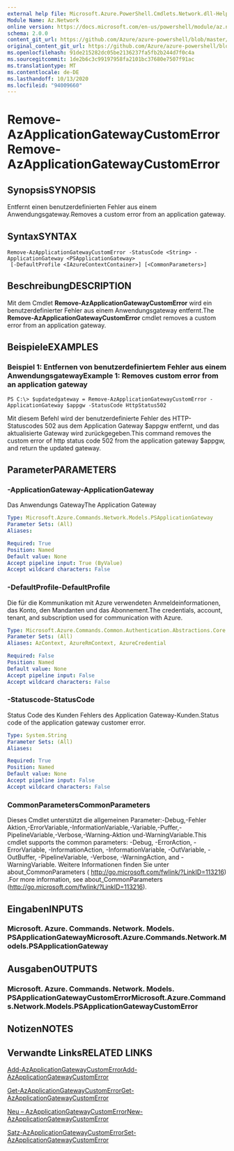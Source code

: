 ```yaml
---
external help file: Microsoft.Azure.PowerShell.Cmdlets.Network.dll-Help.xml
Module Name: Az.Network
online version: https://docs.microsoft.com/en-us/powershell/module/az.network/remove-azapplicationgatewaycustomerror
schema: 2.0.0
content_git_url: https://github.com/Azure/azure-powershell/blob/master/src/Network/Network/help/Remove-AzApplicationGatewayCustomError.md
original_content_git_url: https://github.com/Azure/azure-powershell/blob/master/src/Network/Network/help/Remove-AzApplicationGatewayCustomError.md
ms.openlocfilehash: 91de215282dc05be2136237fa5fb2b244d7f0c4a
ms.sourcegitcommit: 1de2b6c3c99197958fa2101bc37680e7507f91ac
ms.translationtype: MT
ms.contentlocale: de-DE
ms.lasthandoff: 10/13/2020
ms.locfileid: "94009660"
---
```

# <span data-ttu-id="e3cf9-101">Remove-AzApplicationGatewayCustomError</span><span class="sxs-lookup"><span data-stu-id="e3cf9-101">Remove-AzApplicationGatewayCustomError</span></span>

## <span data-ttu-id="e3cf9-102">Synopsis</span><span class="sxs-lookup"><span data-stu-id="e3cf9-102">SYNOPSIS</span></span>
<span data-ttu-id="e3cf9-103">Entfernt einen benutzerdefinierten Fehler aus einem Anwendungsgateway.</span><span class="sxs-lookup"><span data-stu-id="e3cf9-103">Removes a custom error from an application gateway.</span></span>

## <span data-ttu-id="e3cf9-104">Syntax</span><span class="sxs-lookup"><span data-stu-id="e3cf9-104">SYNTAX</span></span>

```
Remove-AzApplicationGatewayCustomError -StatusCode <String> -ApplicationGateway <PSApplicationGateway>
 [-DefaultProfile <IAzureContextContainer>] [<CommonParameters>]
```

## <span data-ttu-id="e3cf9-105">Beschreibung</span><span class="sxs-lookup"><span data-stu-id="e3cf9-105">DESCRIPTION</span></span>
<span data-ttu-id="e3cf9-106">Mit dem Cmdlet **Remove-AzApplicationGatewayCustomError** wird ein benutzerdefinierter Fehler aus einem Anwendungsgateway entfernt.</span><span class="sxs-lookup"><span data-stu-id="e3cf9-106">The **Remove-AzApplicationGatewayCustomError** cmdlet removes a custom error from an application gateway.</span></span>

## <span data-ttu-id="e3cf9-107">Beispiele</span><span class="sxs-lookup"><span data-stu-id="e3cf9-107">EXAMPLES</span></span>

### <span data-ttu-id="e3cf9-108">Beispiel 1: Entfernen von benutzerdefiniertem Fehler aus einem Anwendungsgateway</span><span class="sxs-lookup"><span data-stu-id="e3cf9-108">Example 1: Removes custom error from an application gateway</span></span>
```
PS C:\> $updatedgateway = Remove-AzApplicationGatewayCustomError -ApplicationGateway $appgw -StatusCode HttpStatus502
```

<span data-ttu-id="e3cf9-109">Mit diesem Befehl wird der benutzerdefinierte Fehler des HTTP-Statuscodes 502 aus dem Application Gateway $appgw entfernt, und das aktualisierte Gateway wird zurückgegeben.</span><span class="sxs-lookup"><span data-stu-id="e3cf9-109">This command removes the custom error of http status code 502 from the application gateway $appgw, and return the updated gateway.</span></span>

## <span data-ttu-id="e3cf9-110">Parameter</span><span class="sxs-lookup"><span data-stu-id="e3cf9-110">PARAMETERS</span></span>

### <span data-ttu-id="e3cf9-111">-ApplicationGateway</span><span class="sxs-lookup"><span data-stu-id="e3cf9-111">-ApplicationGateway</span></span>
<span data-ttu-id="e3cf9-112">Das Anwendungs Gateway</span><span class="sxs-lookup"><span data-stu-id="e3cf9-112">The Application Gateway</span></span>

```yaml
Type: Microsoft.Azure.Commands.Network.Models.PSApplicationGateway
Parameter Sets: (All)
Aliases:

Required: True
Position: Named
Default value: None
Accept pipeline input: True (ByValue)
Accept wildcard characters: False
```

### <span data-ttu-id="e3cf9-113">-DefaultProfile</span><span class="sxs-lookup"><span data-stu-id="e3cf9-113">-DefaultProfile</span></span>
<span data-ttu-id="e3cf9-114">Die für die Kommunikation mit Azure verwendeten Anmeldeinformationen, das Konto, den Mandanten und das Abonnement.</span><span class="sxs-lookup"><span data-stu-id="e3cf9-114">The credentials, account, tenant, and subscription used for communication with Azure.</span></span>

```yaml
Type: Microsoft.Azure.Commands.Common.Authentication.Abstractions.Core.IAzureContextContainer
Parameter Sets: (All)
Aliases: AzContext, AzureRmContext, AzureCredential

Required: False
Position: Named
Default value: None
Accept pipeline input: False
Accept wildcard characters: False
```

### <span data-ttu-id="e3cf9-115">-Statuscode</span><span class="sxs-lookup"><span data-stu-id="e3cf9-115">-StatusCode</span></span>
<span data-ttu-id="e3cf9-116">Status Code des Kunden Fehlers des Application Gateway-Kunden.</span><span class="sxs-lookup"><span data-stu-id="e3cf9-116">Status code of the application gateway customer error.</span></span>

```yaml
Type: System.String
Parameter Sets: (All)
Aliases:

Required: True
Position: Named
Default value: None
Accept pipeline input: False
Accept wildcard characters: False
```

### <span data-ttu-id="e3cf9-117">CommonParameters</span><span class="sxs-lookup"><span data-stu-id="e3cf9-117">CommonParameters</span></span>
<span data-ttu-id="e3cf9-118">Dieses Cmdlet unterstützt die allgemeinen Parameter:-Debug,-Fehler Aktion,-ErrorVariable,-InformationVariable,-Variable,-Puffer,-PipelineVariable,-Verbose,-Warning-Aktion und-WarningVariable.</span><span class="sxs-lookup"><span data-stu-id="e3cf9-118">This cmdlet supports the common parameters: -Debug, -ErrorAction, -ErrorVariable, -InformationAction, -InformationVariable, -OutVariable, -OutBuffer, -PipelineVariable, -Verbose, -WarningAction, and -WarningVariable.</span></span> <span data-ttu-id="e3cf9-119">Weitere Informationen finden Sie unter about_CommonParameters ( http://go.microsoft.com/fwlink/?LinkID=113216) .</span><span class="sxs-lookup"><span data-stu-id="e3cf9-119">For more information, see about_CommonParameters (http://go.microsoft.com/fwlink/?LinkID=113216).</span></span>

## <span data-ttu-id="e3cf9-120">Eingaben</span><span class="sxs-lookup"><span data-stu-id="e3cf9-120">INPUTS</span></span>

### <span data-ttu-id="e3cf9-121">Microsoft. Azure. Commands. Network. Models. PSApplicationGateway</span><span class="sxs-lookup"><span data-stu-id="e3cf9-121">Microsoft.Azure.Commands.Network.Models.PSApplicationGateway</span></span>

## <span data-ttu-id="e3cf9-122">Ausgaben</span><span class="sxs-lookup"><span data-stu-id="e3cf9-122">OUTPUTS</span></span>

### <span data-ttu-id="e3cf9-123">Microsoft. Azure. Commands. Network. Models. PSApplicationGatewayCustomError</span><span class="sxs-lookup"><span data-stu-id="e3cf9-123">Microsoft.Azure.Commands.Network.Models.PSApplicationGatewayCustomError</span></span>

## <span data-ttu-id="e3cf9-124">Notizen</span><span class="sxs-lookup"><span data-stu-id="e3cf9-124">NOTES</span></span>

## <span data-ttu-id="e3cf9-125">Verwandte Links</span><span class="sxs-lookup"><span data-stu-id="e3cf9-125">RELATED LINKS</span></span>

[<span data-ttu-id="e3cf9-126">Add-AzApplicationGatewayCustomError</span><span class="sxs-lookup"><span data-stu-id="e3cf9-126">Add-AzApplicationGatewayCustomError</span></span>](./Add-AzApplicationGatewayCustomError.md)

[<span data-ttu-id="e3cf9-127">Get-AzApplicationGatewayCustomError</span><span class="sxs-lookup"><span data-stu-id="e3cf9-127">Get-AzApplicationGatewayCustomError</span></span>](./Get-AzApplicationGatewayCustomError.md)

[<span data-ttu-id="e3cf9-128">Neu – AzApplicationGatewayCustomError</span><span class="sxs-lookup"><span data-stu-id="e3cf9-128">New-AzApplicationGatewayCustomError</span></span>](./New-AzApplicationGatewayCustomError.md)

[<span data-ttu-id="e3cf9-129">Satz-AzApplicationGatewayCustomError</span><span class="sxs-lookup"><span data-stu-id="e3cf9-129">Set-AzApplicationGatewayCustomError</span></span>](./Set-AzApplicationGatewayCustomError.md)
